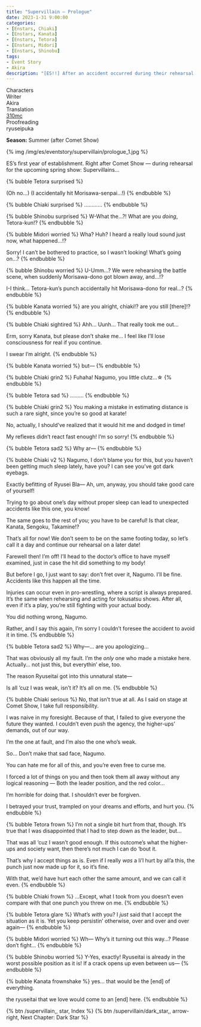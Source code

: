```yaml
---
title: "Supervillain – Prologue"
date: 2023-1-31 9:00:00
categories:
- [Enstars, Chiaki]
- [Enstars, Kanata]
- [Enstars, Tetora]
- [Enstars, Midori]
- [Enstars, Shinobu]
tags:
- Event Story
- Akira
description: "[ES!!] After an accident occurred during their rehearsal for the upcoming spring show, Supervillains, a rift arose within Ryuseitai. Half a year later…"
---
```

<div class="three-wrapper" style="--storyColor:#965e7d;--storyColor-rgb:150,94,125;--storyColor-h:326.8;--storyColor-s: 23%;--storyColor-l:47.8%;">
    <div class="info-area">
        <div class="info">
            <div class="info-item characters">
                <div class="label">
                    Characters
                </div>
                <div class="value">
                <a href="/categories/Enstars/Chiaki" character="Chiaki"></a>
                <a href="/categories/Enstars/Midori" character="Midori"></a>
                <a href="/categories/Enstars/Kanata" character="Kanata"></a>
                <a href="/categories/Enstars/Tetora" character="Tetora"></a>
                <a href="/categories/Enstars/Shinobu" character="Shinobu"></a>
                </div>
            </div>
            <div class="info-item one">
                <div class="label">
                    Writer
                </div>
                <div class="value">
                    Akira
                </div>
            </div>
            <div class="info-item two">
                <div class="label">
                    Translation
                </div>
                <div class="value">
                    <a href="/about">310mc</a>
                </div>
            </div>
            <div class="info-item three">
                <div class="label">
                   Proofreading
                </div>
                <div class="value">
                    ryuseipuka
                </div>
            </div>
        </div>
    </div>
</div>

<!-- more -->

<div class="msr-season summer">
    <p><span><b>Season:</b> Summer (after Comet Show)</span></p>
</div>

{% img /img/es/eventstory/supervillain/prologue_1.jpg %}

<div class="msr-narration">
    <p>ES’s first year of establishment. Right after Comet Show — during rehearsal for the upcoming spring show: Supervillains…</p>
</div>

{% bubble Tetora surprised %}
<th>(Oh no…)</th>

<th>(I accidentally hit Morisawa-senpai…!)</th>
{% endbubble %}

{% bubble Chiaki surprised %}
…………
{% endbubble %}

{% bubble Shinobu surprised %}
W-What the…?! What are you <em>doing</em>, Tetora-kun!?
{% endbubble %}

{% bubble Midori worried %}
Wha? Huh? I heard a really loud sound just now, what happened…!?

Sorry! I can’t be bothered to practice, so I wasn’t looking! What’s going on…?
{% endbubble %}

{% bubble Shinobu worried %}
U-Umm…? We were rehearsing the battle scene, when suddenly Morisawa-dono got blown away, and…!?

I-I think… Tetora-kun’s punch accidentally hit Morisawa-dono for real…?
{% endbubble %}

{% bubble Kanata worried %}
are you alright, chiaki!? are you still [there]!?
{% endbubble %}

{% bubble Chiaki sightired %}
Ahh… Uunh… That really took me out…

Erm, sorry Kanata, but please don’t shake me… I feel like I’ll lose consciousness for real if you continue.

I swear I’m alright.
{% endbubble %}

{% bubble Kanata worried %}
but—
{% endbubble %}

{% bubble Chiaki grin2 %}
Fuhaha! Nagumo, you little clutz…☆
{% endbubble %}

{% bubble Tetora sad %}
………
{% endbubble %}

{% bubble Chiaki grin2 %}
You making a mistake in estimating distance is such a rare sight, since you’re so good at karate!

No, actually, I should’ve realized that it would hit me and dodged in time!

My reflexes didn’t react fast enough! I’m so sorry!
{% endbubble %}

{% bubble Tetora sad2 %}
Why ar—
{% endbubble %}

{% bubble Chiaki v2 %}
Nagumo, I don’t blame you for this, but you haven’t been getting much sleep lately, have you? I can see you’ve got dark eyebags.

Exactly befitting of Ryusei Bla— Ah, um, anyway, you should take good care of yourself!

Trying to go about one’s day without proper sleep can lead to unexpected accidents like this one, you know!

The same goes to the rest of you; you have to be careful! Is that clear, Kanata, Sengoku, Takamine!?

That’s all for now! We don’t seem to be on the same footing today, so let’s call it a day and continue our rehearsal on a later date!

Farewell then! I’m off! I’ll head to the doctor’s office to have myself examined, just in case the hit did something to my body!

But before I go, I just want to say: don’t fret over it, Nagumo. I’ll be fine. Accidents like this happen all the time.

Injuries can occur even in pro-wrestling, where a script is always prepared. It’s the same when rehearsing and acting for tokusatsu shows. After all, even if it’s a play, you’re still fighting with your actual body.

You did nothing wrong, Nagumo.

Rather, and I say this again, I’m sorry I couldn’t foresee the accident to avoid it in time.
{% endbubble %}

{% bubble Tetora sad2 %}
Why—… are you apologizing…

That was obviously all my fault. I’m the *only* one who made a mistake here. Actually… not just this, but everythin’ else, too.

The reason Ryuseitai got into this unnatural state—

Is all ’cuz I was weak, isn’t it? It’s all on me.
{% endbubble %}

{% bubble Chiaki serious %}
No, that isn’t true at all. As I said on stage at Comet Show, I take full responsibility.

I was naive in my foresight. Because of that, I failed to give everyone the future they wanted. I couldn’t even push the agency, the higher-ups’ demands, out of our way.

I’m the one at fault, and I’m also the one who’s weak.

So… Don’t make that sad face, Nagumo.

You can hate me for all of this, and you’re even free to curse me.

I forced a lot of things on you and then took them all away without any logical reasoning — Both the leader position, and the red color…

I’m horrible for doing that. I shouldn’t ever be forgiven.

I betrayed your trust, trampled on your dreams and efforts, and hurt you.
{% endbubble %}

{% bubble Tetora frown %}
I’m not a single bit hurt from that, though. It’s true that I was disappointed that I had to step down as the leader, but…

That was all ‘cuz I wasn’t good enough. If this outcome’s what the higher-ups and society want, then there’s not much I can do ‘bout it.

That’s why I accept things as is. Even if I really *was* a li’l hurt by all’a this, the punch just now made up for it, so it’s fine.

With that, we’d have hurt each other the same amount, and we can call it even.
{% endbubble %}

{% bubble Chiaki frown %}
…Except, what I took from you doesn’t even compare with that one punch you threw on me.
{% endbubble %}

{% bubble Tetora glare %}
What’s *with* you? I *just* said that I accept the situation as it is. Yet you keep persistin’ otherwise, over and over and over again—
{% endbubble %}

{% bubble Midori worried %}
Wh— Why’s it turning out this way…? Please don’t fight…
{% endbubble %}

{% bubble Shinobu worried %}
Y-Yes, exactly! Ryuseitai is already in the worst possible position as it is! If a crack opens up even between us—
{% endbubble %}

{% bubble Kanata frownshake %}
yes… that would be the [end] of everything.

the ryuseitai that we love would come to an [end] here.
{% endbubble %}

<div toc>
{% btn /supervillain,, star, Index %}
{% btn /supervillain/dark_star,, arrow-right, Next Chapter: Dark Star %}
</div>
